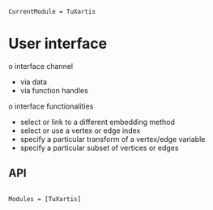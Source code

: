 ```@meta
CurrentModule = TuXartis
```

# User interface 
 
 o interface channel 
   + via data 
   + via function handles
 
 o interface functionalities   
   + select or link to a different embedding method 
   + select or use a vertex or edge index 
   + specify a particular transform of a vertex/edge variable 
   + specify a particular subset of vertices or edges 


## API

```@index
```


```@autodocs
Modules = [TuXartis]
```
